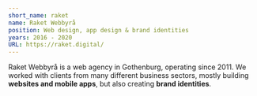 ```yaml
---
short_name: raket
name: Raket Webbyrå
position: Web design, app design & brand identities
years: 2016 - 2020
URL: https://raket.digital/
---
```

Raket Webbyrå is a web agency in Gothenburg, operating since 2011. We worked with clients from many different business sectors, mostly building **websites and mobile apps**, but also creating **brand identities**.